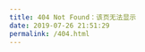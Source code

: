 ```yaml
---
title: 404 Not Found：该页无法显示
date: 2019-07-26 21:51:29
permalink: /404.html
---
```


<!DOCTYPE html>
<html>
    <head>
         <meta charset="UTF-8" />
         <title>404</title>                           
    </head>
    <body>
         <script type="text/javascript" src="//qzonestyle.gtimg.cn/qzone/hybrid/app/404/search_children.js" homePageName="返回首页" homePageUrl="https://zhou251.top/"></script>
	</body>
</html>